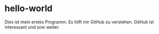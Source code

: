 # hello-world
Dies ist mein erstes Programm.
Es hilft mir GitHub zu verstehen.
GitHub ist interessant und sow weiter.
